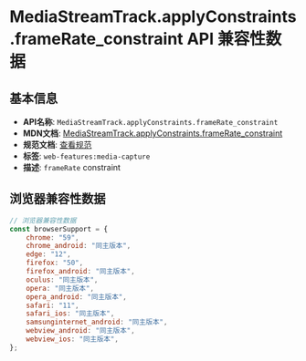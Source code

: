 # MediaStreamTrack.applyConstraints.frameRate_constraint API 兼容性数据

## 基本信息

- **API名称**: `MediaStreamTrack.applyConstraints.frameRate_constraint`
- **MDN文档**: [MediaStreamTrack.applyConstraints.frameRate_constraint](https://developer.mozilla.org/docs/Web/API/MediaTrackConstraints/frameRate)
- **规范文档**: [查看规范](https://w3c.github.io/mediacapture-main/#dom-mediatrackconstraintset-framerate)
- **标签**: `web-features:media-capture`
- **描述**: `frameRate` constraint

## 浏览器兼容性数据

```javascript
// 浏览器兼容性数据
const browserSupport = {
    chrome: "59",
    chrome_android: "同主版本",
    edge: "12",
    firefox: "50",
    firefox_android: "同主版本",
    oculus: "同主版本",
    opera: "同主版本",
    opera_android: "同主版本",
    safari: "11",
    safari_ios: "同主版本",
    samsunginternet_android: "同主版本",
    webview_android: "同主版本",
    webview_ios: "同主版本",
};

```

